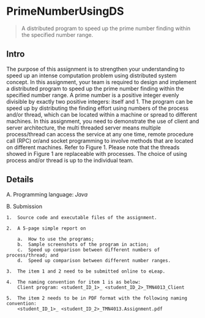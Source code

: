 # PrimeNumberUsingDS

> A distributed program to speed up the prime number finding within the specified number range.

## Intro
The purpose of this assignment is to strengthen your understanding to speed up an intense computation problem using distributed system concept.  In this assignment, your team is required to design and implement a distributed program to speed up the prime number finding within the specified number range.  A prime number is a positive integer evenly divisible by exactly two positive integers:  itself and 1.
The program can be speed up by distributing the finding effort using numbers of the process and/or thread, which can be located within a machine or spread to different machines. In this assignment, you need to demonstrate the use of client and server architecture, the multi threaded server means multiple process/thread can access the service at any one time, remote procedure call (RPC) or/and socket programming to involve methods that are located on different machines. Refer to Figure 1.
Please note that the threads showed in Figure 1 are replaceable with processes.  The choice of using process and/or thread is up to the individual team.   

## Details
A.	Programming language: *Java*

B.	Submission

	1.	Source code and executable files of the assignment.

	2.	A 5-page simple report on 

		a.	How to use the programs;
		b.	Sample screenshots of the program in action;
		c.	Speed up comparison between different numbers of process/thread; and
		d.	Speed up comparison between different number ranges.

	3.	The item 1 and 2 need to be submitted online to eLeap.  

	4.	The naming convention for item 1 is as below:
		Client program: <student_ID_1>_ <student_ID_2>_TMN4013_Client
		
	5.	The item 2 needs to be in PDF format with the following naming convention:
		<student_ID_1>_ <student_ID_2>_TMN4013.Assignment.pdf